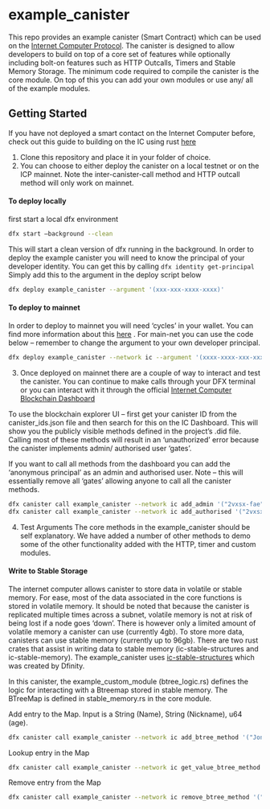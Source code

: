 # example_canister

This repo provides an example canister (Smart Contract) which can be used on the [Internet Computer Protocol](https://internetcomputer.org/). The canister is designed to allow developers to build on top of a core set of features while optionally including bolt-on features such as HTTP Outcalls, Timers and Stable Memory Storage. 
The minimum code required to compile the canister is the core module. On top of this you can add your own modules or use any/ all of the example modules.

## Getting Started
If you have not deployed a smart contact on the Internet Computer before, check out this guide to building on the IC using rust [here]( https://internetcomputer.org/docs/current/developer-docs/backend/rust/)

1. Clone this repository and place it in your folder of choice. 
2. You can choose to either deploy the canister on a local testnet or on the ICP mainnet. Note the inter-canister-call method and HTTP outcall method will only work on mainnet. 

#### To deploy locally
first start a local dfx environment 

```bash
dfx start –background --clean
``` 

This will start a clean version of dfx running in the background. In order to deploy the example canister you will need to know the principal of your developer identity. You can get this by calling `dfx identity get-principal` Simply add this to the argument in the deploy script below

```bash
dfx deploy example_canister --argument '(xxx-xxx-xxxx-xxxx)'
```

#### To deploy to mainnet
In order to deploy to mainnet you will need ‘cycles’ in your wallet. You can find more information about this [here]( https://internetcomputer.org/docs/current/developer-docs/getting-started/deploy/mainnet) . For main-net you can use the code below – remember to change the argument to your own developer principal. 

```bash
dfx deploy example_canister --network ic --argument '(xxxx-xxxx-xxx-xxxx-xxxx)'
```

3. Once deployed on mainnet there are a couple of way to interact and test the canister. You can continue to make calls through your DFX terminal or you can interact with it through the official [Internet Computer Blockchain Dashboard]( https://dashboard.internetcomputer.org/)

To use the blockchain explorer UI – first get your canister ID from the canister_ids.json file and then search for this on the IC Dashboard. This will show you the publicly visible methods defined in the project’s .did file. Calling most of these methods will result in an ‘unauthorized’ error because the canister implements admin/ authorised user ‘gates’. 

If you want to call all methods from the dashboard you can add the ‘anonymous principal’ as an admin and authorised user. Note – this will essentially remove all ‘gates’ allowing anyone to call all the canister methods. 

```bash
dfx canister call example_canister --network ic add_admin '("2vxsx-fae")'
dfx canister call example_canister --network ic add_authorised '("2vxsx-fae")'
``` 

4. Test Arguments 
The core methods in the example_canister should be self explanatory. We have added a number of other methods to demo some of the other functionality added with the HTTP, timer and custom modules.  

#### Write to Stable Storage
The internet computer allows canister to store data in volatile or stable memory. For ease, most of the data associated in the core functions is stored in volatile memory. It should be noted that because the canister is replicated multiple times across a subnet, volatile memory is not at risk of being lost if a node goes ‘down’. There is however only a limited amount of volatile memory a canister can use (currently 4gb). 
To store more data, canisters can use stable memory (currently up to 96gb). There are two rust crates that assist in writing data to stable memory (ic-stable-structures and ic-stable-memory). The example_canister uses [ic-stable-structures]( https://docs.rs/ic-stable-structures/latest/ic_stable_structures/) which was created by Dfinity. 

In this canister, the example_custom_module (btree_logic.rs) defines the logic for interacting with a Btreemap stored in stable memory. The BTreeMap is defined in stable_memory.rs in the core module. 

Add entry to the Map. Input is a String (Name), String (Nickname), u64 (age). 
```bash
dfx canister call example_canister --network ic add_btree_method '("Jonathan", "Jono", 28: nat64)'
```

Lookup entry in the Map
```bash
dfx canister call example_canister --network ic get_value_btree_method '("Jonathan")'
```

Remove entry from the Map
```bash
dfx canister call example_canister --network ic remove_btree_method '("Jonathan")'
```
